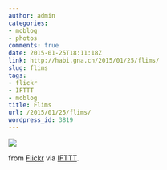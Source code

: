 ```yaml
---
author: admin
categories:
- moblog
- photos
comments: true
date: 2015-01-25T18:11:18Z
link: http://habi.gna.ch/2015/01/25/flims/
slug: flims
tags:
- flickr
- IFTTT
- moblog
title: Flims
url: /2015/01/25/flims/
wordpress_id: 3819
---
```


![](http://ift.tt/1B9Wsup)  

from [Flickr](http://flic.kr/p/qW4fxY) via [IFTTT](http://ift.tt/1c4nCfM).
